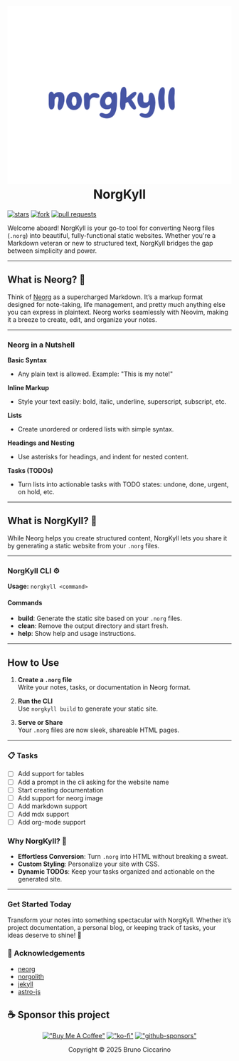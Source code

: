<h1 align="center">
  <br>
  <a href="https://github.com/nvim-neorg/neorg">
    <img src="./img/norgkyll.png" width="600" height="400">
  </a>
  <br>
  NorgKyll
  <br>
</h1>

<p align="center">

[![stars](https://img.shields.io/github/stars/BrunoCiccarino/norgkyll?style=for-the-badge&color=%23dc8a78)](https://github.com/BrunoCiccarino/norgkyll)
[![fork](https://img.shields.io/github/forks/BrunoCiccarino/norgkyll?style=for-the-badge&color=%23179299)](https://github.com/BrunoCiccarino/norgkyll)
[![pull requests](https://img.shields.io/badge/pull_requests-welcome-gray?style=for-the-badge&color=%2340a02b)](https://github.com/BrunoCiccarino/norgkyll)

</p>

Welcome aboard! NorgKyll is your go-to tool for converting Neorg files (`.norg`) into beautiful, fully-functional static websites. Whether you're a Markdown veteran or new to structured text, NorgKyll bridges the gap between simplicity and power.  

---

## What is Neorg? 🤔  

Think of [Neorg](https://github.com/nvim-neorg/neorg) as a supercharged Markdown. It’s a markup format designed for note-taking, life management, and pretty much anything else you can express in plaintext. Neorg works seamlessly with Neovim, making it a breeze to create, edit, and organize your notes.  

---

### Neorg in a Nutshell  

**Basic Syntax**  
- Any plain text is allowed. Example: "This is my note!"  

**Inline Markup**  
- Style your text easily: bold, italic, underline, superscript, subscript, etc.  

**Lists**  
- Create unordered or ordered lists with simple syntax.  

**Headings and Nesting**  
- Use asterisks for headings, and indent for nested content.  

**Tasks (TODOs)**  
- Turn lists into actionable tasks with TODO states: undone, done, urgent, on hold, etc.  

---

## What is NorgKyll? 🌟  

While Neorg helps you create structured content, NorgKyll lets you share it by generating a static website from your `.norg` files.  

---

### NorgKyll CLI ⚙️  

**Usage:** `norgkyll <command>`  

#### Commands  

- **build**: Generate the static site based on your `.norg` files.  
- **clean**: Remove the output directory and start fresh.  
- **help**: Show help and usage instructions.  

---

## How to Use  

1. **Create a `.norg` file**  
   Write your notes, tasks, or documentation in Neorg format.  

2. **Run the CLI**  
   Use `norgkyll build` to generate your static site.  

3. **Serve or Share**  
   Your `.norg` files are now sleek, shareable HTML pages.  

---

### 📋 Tasks

- [ ] Add support for tables
- [ ] Add a prompt in the cli asking for the website name
- [ ] Start creating documentation
- [ ] Add support for neorg image
- [ ] Add markdown support
- [ ] Add mdx support 
- [ ] Add org-mode support 

### Why NorgKyll? 🚀  

- **Effortless Conversion**: Turn `.norg` into HTML without breaking a sweat.  
- **Custom Styling**: Personalize your site with CSS.  
- **Dynamic TODOs**: Keep your tasks organized and actionable on the generated site.  

---

### Get Started Today  

Transform your notes into something spectacular with NorgKyll. Whether it’s project documentation, a personal blog, or keeping track of tasks, your ideas deserve to shine! 🌟  

### 👏 Acknowledgements

- [neorg](https://github.com/nvim-neorg/neorg)
- [norgolith](https://github.com/NTBBloodbath/norgolith)
- [jekyll](https://github.com/jekyll/jekyll)
- [astro-js](https://github.com/withastro/astro)

## ☕ Sponsor this project

<div align="center"> 

[!["Buy Me A Coffee"](https://www.buymeacoffee.com/assets/img/custom_images/orange_img.png)](https://buymeacoffee.com/ciccabr9p)
[!["ko-fi"](https://img.shields.io/badge/Ko--fi-F16061?style=for-the-badge&logo=ko-fi&logoColor=white)](https://ko-fi.com/brunociccarinoo)
[!["github-sponsors"](https://img.shields.io/badge/sponsor-30363D?style=for-the-badge&logo=GitHub-Sponsors&logoColor=#white)](https://github.com/sponsors/BrunoCiccarino/)
</div>

<p align="center">Copyright © 2025 Bruno Ciccarino</p>
